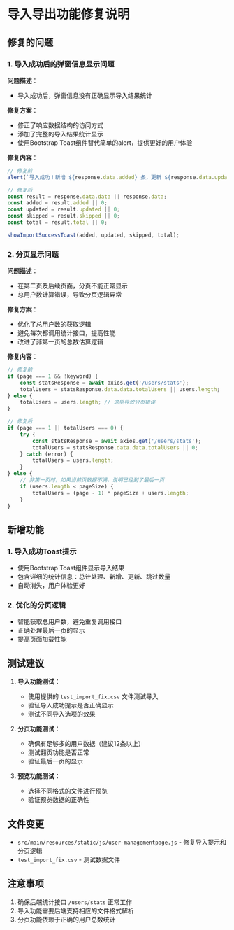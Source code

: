 # 导入导出功能修复说明

## 修复的问题

### 1. 导入成功后的弹窗信息显示问题

**问题描述**：
- 导入成功后，弹窗信息没有正确显示导入结果统计

**修复方案**：
- 修正了响应数据结构的访问方式
- 添加了完整的导入结果统计显示
- 使用Bootstrap Toast组件替代简单的alert，提供更好的用户体验

**修复内容**：
```javascript
// 修复前
alert(`导入成功！新增 ${response.data.added} 条，更新 ${response.data.updated} 条`);

// 修复后
const result = response.data.data || response.data;
const added = result.added || 0;
const updated = result.updated || 0;
const skipped = result.skipped || 0;
const total = result.total || 0;

showImportSuccessToast(added, updated, skipped, total);
```

### 2. 分页显示问题

**问题描述**：
- 在第二页及后续页面，分页不能正常显示
- 总用户数计算错误，导致分页逻辑异常

**修复方案**：
- 优化了总用户数的获取逻辑
- 避免每次都调用统计接口，提高性能
- 改进了非第一页的总数估算逻辑

**修复内容**：
```javascript
// 修复前
if (page === 1 && !keyword) {
    const statsResponse = await axios.get('/users/stats');
    totalUsers = statsResponse.data.data.totalUsers || users.length;
} else {
    totalUsers = users.length; // 这里导致分页错误
}

// 修复后
if (page === 1 || totalUsers === 0) {
    try {
        const statsResponse = await axios.get('/users/stats');
        totalUsers = statsResponse.data.data.totalUsers || 0;
    } catch (error) {
        totalUsers = users.length;
    }
} else {
    // 非第一页时，如果当前页数据不满，说明已经到了最后一页
    if (users.length < pageSize) {
        totalUsers = (page - 1) * pageSize + users.length;
    }
}
```

## 新增功能

### 1. 导入成功Toast提示
- 使用Bootstrap Toast组件显示导入结果
- 包含详细的统计信息：总计处理、新增、更新、跳过数量
- 自动消失，用户体验更好

### 2. 优化的分页逻辑
- 智能获取总用户数，避免重复调用接口
- 正确处理最后一页的显示
- 提高页面加载性能

## 测试建议

1. **导入功能测试**：
   - 使用提供的 `test_import_fix.csv` 文件测试导入
   - 验证导入成功提示是否正确显示
   - 测试不同导入选项的效果

2. **分页功能测试**：
   - 确保有足够多的用户数据（建议12条以上）
   - 测试翻页功能是否正常
   - 验证最后一页的显示

3. **预览功能测试**：
   - 选择不同格式的文件进行预览
   - 验证预览数据的正确性

## 文件变更

- `src/main/resources/static/js/user-managementpage.js` - 修复导入提示和分页逻辑
- `test_import_fix.csv` - 测试数据文件

## 注意事项

1. 确保后端统计接口 `/users/stats` 正常工作
2. 导入功能需要后端支持相应的文件格式解析
3. 分页功能依赖于正确的用户总数统计
